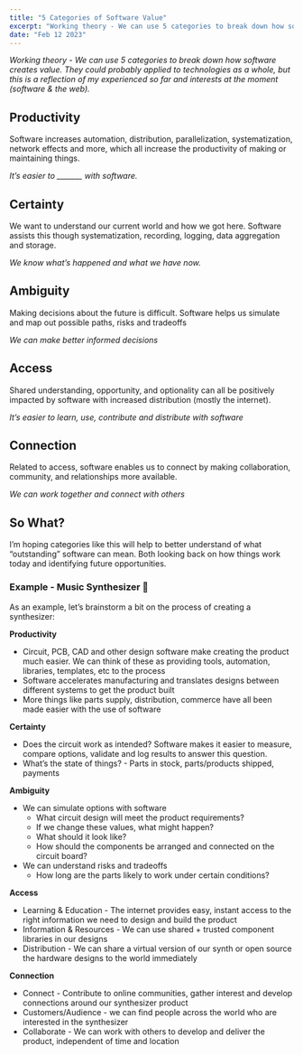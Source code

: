 ```yaml
---
title: "5 Categories of Software Value"
excerpt: "Working theory - We can use 5 categories to break down how software creates value"
date: "Feb 12 2023"
---
```


_Working theory - We can use 5 categories to break down how software creates value. They could probably applied to technologies as a whole, but this is a reflection of my experienced so far and interests at the moment (software & the web)._

## Productivity

Software increases automation, distribution, parallelization, systematization, network effects and more, which all increase the productivity of making or maintaining things.

_It’s easier to \_\_\_\_\_\_\_ with software._

## Certainty

We want to understand our current world and how we got here. Software assists this though systematization, recording, logging, data aggregation and storage.

_We know what’s happened and what we have now._

## Ambiguity

Making decisions about the future is difficult. Software helps us simulate and map out possible paths, risks and tradeoffs

_We can make better informed decisions_

## Access

Shared understanding, opportunity, and optionality can all be positively impacted by software with increased distribution (mostly the internet).

_It’s easier to learn, use, contribute and distribute with software_

## Connection

Related to access, software enables us to connect by making collaboration, community, and relationships more available.

_We can work together and connect with others_

## So What?

I’m hoping categories like this will help to better understand of what “outstanding” software can mean. Both looking back on how things work today and identifying future opportunities.

### Example - Music Synthesizer 🎹

As an example, let’s brainstorm a bit on the process of creating a synthesizer:

**Productivity**

- Circuit, PCB, CAD and other design software make creating the product much easier. We can think of these as providing tools, automation, libraries, templates, etc to the process
- Software accelerates manufacturing and translates designs between different systems to get the product built
- More things like parts supply, distribution, commerce have all been made easier with the use of software

**Certainty**

- Does the circuit work as intended? Software makes it easier to measure, compare options, validate and log results to answer this question.
- What’s the state of things? - Parts in stock, parts/products shipped, payments

**Ambiguity**

- We can simulate options with software
  - What circuit design will meet the product requirements?
  - If we change these values, what might happen?
  - What should it look like?
  - How should the components be arranged and connected on the circuit board?
- We can understand risks and tradeoffs
  - How long are the parts likely to work under certain conditions?

**Access**

- Learning & Education - The internet provides easy, instant access to the right information we need to design and build the product
- Information & Resources - We can use shared + trusted component libraries in our designs
- Distribution - We can share a virtual version of our synth or open source the hardware designs to the world immediately

**Connection**

- Connect - Contribute to online communities, gather interest and develop connections around our synthesizer product
- Customers/Audience - we can find people across the world who are interested in the synthesizer
- Collaborate - We can work with others to develop and deliver the product, independent of time and location
